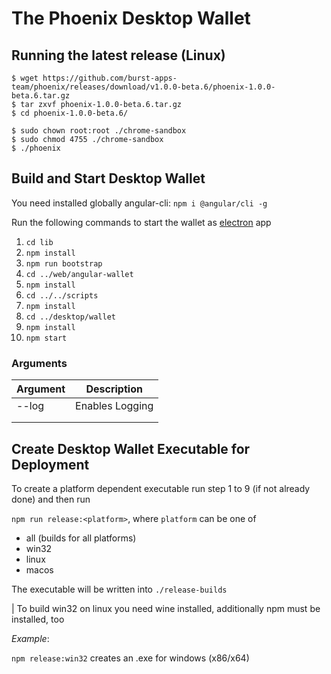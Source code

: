 # The Phoenix Desktop Wallet

## Running the latest release (Linux)
```console
$ wget https://github.com/burst-apps-team/phoenix/releases/download/v1.0.0-beta.6/phoenix-1.0.0-beta.6.tar.gz
$ tar zxvf phoenix-1.0.0-beta.6.tar.gz
$ cd phoenix-1.0.0-beta.6/
```
```console
$ sudo chown root:root ./chrome-sandbox
$ sudo chmod 4755 ./chrome-sandbox
$ ./phoenix
```

## Build and Start Desktop Wallet

You need installed globally angular-cli: `npm i @angular/cli -g`

Run the following commands to start the wallet as [electron](https://electronjs.org/) app

1. `cd lib`
2. `npm install`
3. `npm run bootstrap`
4. `cd ../web/angular-wallet`
5. `npm install`
6. `cd ../../scripts`
7. `npm install`
8. `cd ../desktop/wallet`
9. `npm install`
10. `npm start`


### Arguments

| Argument | Description |
|----------|-------------|
|  --log     |  Enables Logging           |
|          |             |
|          |             |

## Create Desktop Wallet Executable for Deployment

To create a platform dependent executable run step 1 to 9 (if not already done)
and then run

`npm run release:<platform>`, where `platform` can be one of 

- all (builds for all platforms)
- win32
- linux
- macos

The executable will be written into `./release-builds`

| To build win32 on linux you need wine installed, additionally npm must be installed, too

_Example_:

`npm release:win32` creates an .exe for windows (x86/x64)
